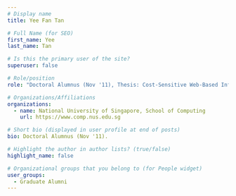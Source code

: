 ```yaml
---
# Display name
title: Yee Fan Tan

# Full Name (for SEO) 
first_name: Yee
last_name: Tan

# Is this the primary user of the site?
superuser: false

# Role/position
role: "Doctoral Alumnus (Nov '11), Thesis: Cost-Sensitive Web-Based Information Acquisition for Record Matching."

# Organizations/Affiliations
organizations:
  - name: National University of Singapore, School of Computing
    url: https://www.comp.nus.edu.sg

# Short bio (displayed in user profile at end of posts)
bio: Doctoral Alumnus (Nov '11). 

# Highlight the author in author lists? (true/false)
highlight_name: false

# Organizational groups that you belong to (for People widget)
user_groups:
  - Graduate Alumni
---
```

